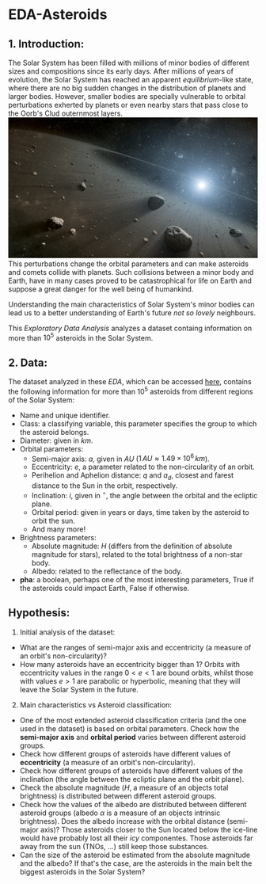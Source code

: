 # EDA-Asteroids

## 1. Introduction:
 The Solar System has been filled with millions of minor bodies of different sizes and compositions since its early days. After millions of years of evolution, the Solar System has reached an apparent *equilibrium*-like state, where there are no big sudden changes in the distribution of planets and larger bodies. However, smaller bodies are specially vulnerable to orbital perturbations exherted by planets or even nearby stars that pass close to the Oorb's Clud outernmost layers.
![asteroides](./img/main_belt.jpg)
 This perturbations change the orbital parameters and can make asteroids and comets collide with planets. Such collisions between a minor body and Earth, have in many cases proved to be catastrophical for life on Earth and suppose a great danger for the well being of humankind.

 Understanding the main characteristics of Solar System's minor bodies can lead us to a better understanding of Earth's future *not so lovely* neighbours.
 
 This *Exploratory Data Analysis* analyzes a dataset containg information on more than $10^5$ asteroids in the Solar System.

## 2. Data:
The dataset analyzed in these *EDA*, which can be accessed [here](https://www.kaggle.com/datasets/adilshamim8/asteroid-dataset), contains the following information for more than $10^5$ asteroids from different regions of the Solar System:
- Name and unique identifier.
- Class: a classifying variable, this parameter specifies the group to which the asteroid belongs.
- Diameter: given in $km$.
- Orbital parameters:
  - Semi-major axis: $a$, given in $AU$ ($1\,AU \approx 1.49\times 10^6 \,km$).
  - Eccentricity: $e$, a parameter related to the non-circularity of an orbit.
  - Perihelion and Aphelion distance: $q$ and $a_d$, closest and farest distance to the Sun in the orbit, respectively.
  - Inclination: $i$, given in $^\circ$, the angle between the orbital and the ecliptic plane.
  - Orbital period: given in years or days, time taken by the asteroid to orbit the sun.
  - And many more!
- Brightness parameters:
  - Absolute magnitude: $H$ (differs from the definition of absolute magnitude for stars), related to the total brightness of a non-star body.
  - Albedo: related to the reflectance of the body.
- **pha**: a boolean, perhaps one of the most interesting parameters, True if the asteroids could impact Earth, False if otherwise.

## Hypothesis:
1. Initial analysis of the dataset:
- What are the ranges of semi-major axis and eccentricity (a measure of an orbit's non-circularity)?
- How many asteroids have an eccentricity bigger than 1? Orbits with eccentricity values in the range $0 < e < 1$ are bound orbits, whilst those with values $e > 1$ are parabolic or hyperbolic, meaning that they will leave the Solar System in the future.

2. Main characteristics vs Asteroid classification:
- One of the most extended asteroid classification criteria (and the one used in the dataset) is based on orbital parameters. Check how the **semi-major axis** and **orbital period** varies between different asteroid groups.
- Check how different groups of asteroids have different values of **eccentricity** (a measure of an orbit's non-circularity).
- Check how different groups of asteroids have different values of the inclination (the angle between the ecliptic plane and the orbit plane).
- Check the absolute magnitude ($H$, a measure of an objects total brightness) is distributed between different asteroid groups.
- Check how the values of the albedo are distributed between different asteroid groups (albedo $\alpha$ is a measure of an objects intrinsic brightness). Does the albedo increase with the orbital distance (semi-major axis)? Those asteroids closer to the Sun located below the ice-line would have probably lost all their *icy* componentes. Those asteroids far away from the sun (TNOs, ...) still keep those substances.
- Can the size of the asteroid be estimated from the absolute magnitude and the albedo? If that's the case, are the asteroids in the main belt the biggest asteroids in the Solar System?
